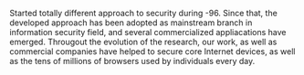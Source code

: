 Started totally different approach to security during -96. 
Since that, the developed approach has been adopted as mainstream branch 
in information security field, and several commercialized appliacations have 
emerged.  Througout the evolution of the research, our work, as well as commercial 
companies have helped to secure core Internet devices, as well as the tens of 
millions of browsers used by individuals every day. 
